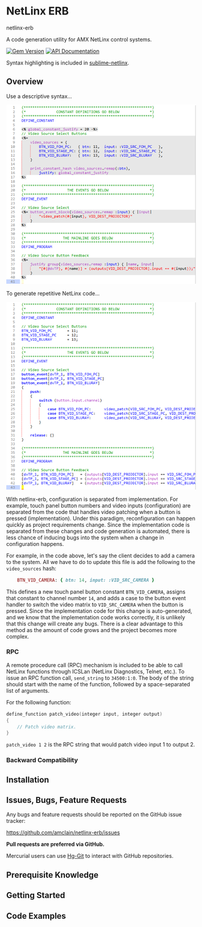 # NetLinx ERB

netlinx-erb

A code generation utility for AMX NetLinx control systems.

[![Gem Version](https://badge.fury.io/rb/netlinx-erb.svg)](http://badge.fury.io/rb/netlinx-erb)
[![API Documentation](http://img.shields.io/badge/docs-api-blue.svg)](http://www.rubydoc.info/gems/netlinx-erb)

Syntax highlighting is included in [sublime-netlinx](https://github.com/amclain/sublime-netlinx).


## Overview

Use a descriptive syntax...

[![ERB Template](screenshots/example_erb.png)](https://github.com/amclain/netlinx-erb/blob/master/screenshots/example_erb.png)

To generate repetitive NetLinx code...

[![Generated AXI File](screenshots/example_axi.png)](https://github.com/amclain/netlinx-erb/blob/master/screenshots/example_axi.png)

With netlinx-erb, configuration is separated from implementation. For example,
touch panel button numbers and video inputs (configuration) are separated from
the code that handles video patching when a button is pressed (implementation).
Under this paradigm, reconfiguration can happen quickly as project requirements
change. Since the implementation code is separated from these changes and code
generation is automated, there is less chance of inducing bugs into the system
when a change in configuration happens.

For example, in the code above, let's say the client decides to add a camera
to the system. All we have to do to update this file is add the following to
the `video_sources` hash:

```ruby
    BTN_VID_CAMERA: { btn: 14, input: :VID_SRC_CAMERA }
```

This defines a new touch panel button constant `BTN_VID_CAMERA`, assigns that
constant to channel number `14`, and adds a case to the button event handler
to switch the video matrix to `VID_SRC_CAMERA` when the button is pressed.
Since the implementation code for this change is auto-generated, and we know
that the implementation code works correctly, it is unlikely that this change
will create any bugs. There is a clear advantage to this method as the amount
of code grows and the project becomes more complex.

### RPC

A remote procedure call (RPC) mechanism is included to be able to call NetLinx
functions through ICSLan (NetLinx Diagnostics, Telnet, etc.). To issue an RPC
function call, `send_string` to `34500:1:0`. The body of the string should
start with the name of the function, followed by a space-separated list of
arguments.

For the following function:

```c
define_function patch_video(integer input, integer output)
{
    // Patch video matrix.
}
```

`patch_video 1 2` is the RPC string that would patch video input 1 to output 2.


### Backward Compatibility




## Installation

## Issues, Bugs, Feature Requests

Any bugs and feature requests should be reported on the GitHub issue tracker:

https://github.com/amclain/netlinx-erb/issues


**Pull requests are preferred via GitHub.**

Mercurial users can use [Hg-Git](http://hg-git.github.io/) to interact with
GitHub repositories.


## Prerequisite Knowledge

## Getting Started

## Code Examples
